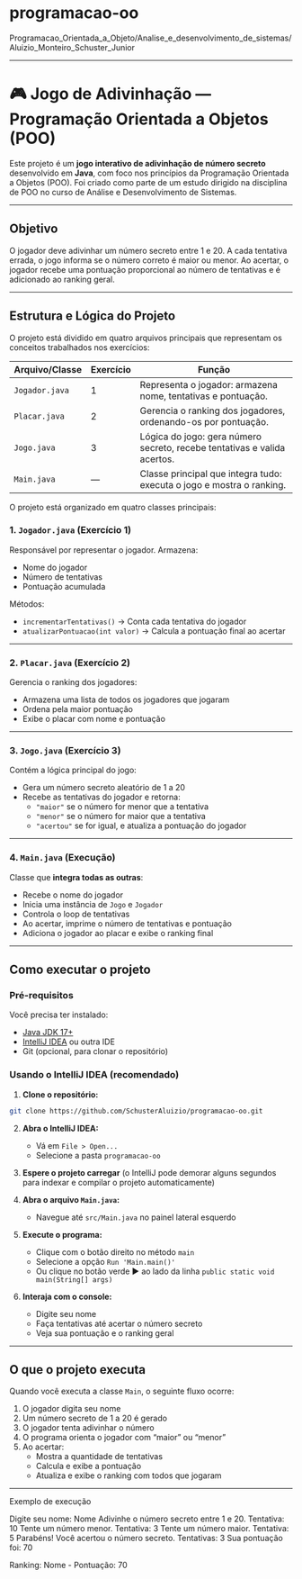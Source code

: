 # programacao-oo

Programacao_Orientada_a_Objeto/Analise_e_desenvolvimento_de_sistemas/Aluizio_Monteiro_Schuster_Junior

---

# 🎮 Jogo de Adivinhação — Programação Orientada a Objetos (POO)

Este projeto é um **jogo interativo de adivinhação de número secreto** desenvolvido em **Java**, com foco nos princípios da Programação Orientada a Objetos (POO). Foi criado como parte de um estudo dirigido na disciplina de POO no curso de Análise e Desenvolvimento de Sistemas.

---

## Objetivo

O jogador deve adivinhar um número secreto entre 1 e 20. A cada tentativa errada, o jogo informa se o número correto é maior ou menor. Ao acertar, o jogador recebe uma pontuação proporcional ao número de tentativas e é adicionado ao ranking geral.

---

## Estrutura e Lógica do Projeto

O projeto está dividido em quatro arquivos principais que representam os conceitos trabalhados nos exercícios:

| Arquivo/Classe      | Exercício | Função                                                                 |
|---------------------|-----------|------------------------------------------------------------------------|
| `Jogador.java`      | 1         | Representa o jogador: armazena nome, tentativas e pontuação.          |
| `Placar.java`       | 2         | Gerencia o ranking dos jogadores, ordenando-os por pontuação.         |
| `Jogo.java`         | 3         | Lógica do jogo: gera número secreto, recebe tentativas e valida acertos. |
| `Main.java`         | —         | Classe principal que integra tudo: executa o jogo e mostra o ranking. |


O projeto está organizado em quatro classes principais:

### 1. `Jogador.java` (Exercício 1)
Responsável por representar o jogador. Armazena:
- Nome do jogador
- Número de tentativas
- Pontuação acumulada

Métodos:
- `incrementarTentativas()` → Conta cada tentativa do jogador
- `atualizarPontuacao(int valor)` → Calcula a pontuação final ao acertar

---

### 2. `Placar.java` (Exercício 2)
Gerencia o ranking dos jogadores:
- Armazena uma lista de todos os jogadores que jogaram
- Ordena pela maior pontuação
- Exibe o placar com nome e pontuação

---

### 3. `Jogo.java` (Exercício 3)
Contém a lógica principal do jogo:
- Gera um número secreto aleatório de 1 a 20
- Recebe as tentativas do jogador e retorna:
  - `"maior"` se o número for menor que a tentativa
  - `"menor"` se o número for maior que a tentativa
  - `"acertou"` se for igual, e atualiza a pontuação do jogador

---

### 4. `Main.java` (Execução)
Classe que **integra todas as outras**:
- Recebe o nome do jogador
- Inicia uma instância de `Jogo` e `Jogador`
- Controla o loop de tentativas
- Ao acertar, imprime o número de tentativas e pontuação
- Adiciona o jogador ao placar e exibe o ranking final

---

## Como executar o projeto

### Pré-requisitos

Você precisa ter instalado:

- [Java JDK 17+](https://www.oracle.com/java/technologies/javase/jdk17-archive-downloads.html)
- [IntelliJ IDEA](https://www.jetbrains.com/idea/) ou outra IDE
- Git (opcional, para clonar o repositório)

### Usando o IntelliJ IDEA (recomendado)

1. **Clone o repositório:**
```bash
git clone https://github.com/SchusterAluizio/programacao-oo.git
```

2. **Abra o IntelliJ IDEA:**
   - Vá em `File > Open...`
   - Selecione a pasta `programacao-oo`

3. **Espere o projeto carregar** (o IntelliJ pode demorar alguns segundos para indexar e compilar o projeto automaticamente)

4. **Abra o arquivo `Main.java`:**
   - Navegue até `src/Main.java` no painel lateral esquerdo

5. **Execute o programa:**
   - Clique com o botão direito no método `main`
   - Selecione a opção `Run 'Main.main()'`
   - Ou clique no botão verde ▶️ ao lado da linha `public static void main(String[] args)`

6. **Interaja com o console:**
   - Digite seu nome
   - Faça tentativas até acertar o número secreto
   - Veja sua pontuação e o ranking geral
  
---

## O que o projeto executa

Quando você executa a classe `Main`, o seguinte fluxo ocorre:

1. O jogador digita seu nome
2. Um número secreto de 1 a 20 é gerado
3. O jogador tenta adivinhar o número
4. O programa orienta o jogador com “maior” ou “menor”
5. Ao acertar:
   - Mostra a quantidade de tentativas
   - Calcula e exibe a pontuação
   - Atualiza e exibe o ranking com todos que jogaram

---


Exemplo de execução

Digite seu nome: Nome
Adivinhe o número secreto entre 1 e 20.
Tentativa: 10
Tente um número menor.
Tentativa: 3
Tente um número maior.
Tentativa: 5
Parabéns! Você acertou o número secreto.
Tentativas: 3
Sua pontuação foi: 70

Ranking:
Nome - Pontuação: 70
